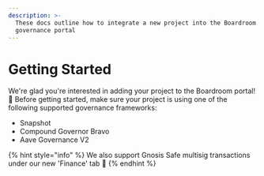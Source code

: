 ```yaml
---
description: >-
  These docs outline how to integrate a new project into the Boardroom
  governance portal
---
```


# Getting Started

We're glad you're interested in adding your project to the Boardroom portal! 🚀 Before getting started, make sure your project is using one of the following supported governance frameworks:

* Snapshot
* Compound Governor Bravo
* Aave Governance V2

{% hint style="info" %}
We also support Gnosis Safe multisig transactions under our new 'Finance' tab 🌟
{% endhint %}

### 

### 

### 






